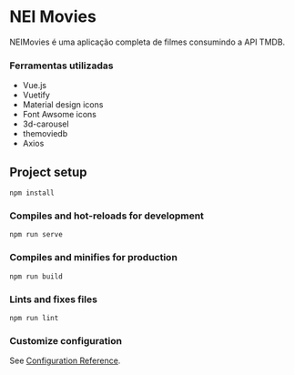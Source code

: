 # NEI Movies

NEIMovies é uma aplicação completa de filmes consumindo a API TMDB.

### Ferramentas utilizadas

* Vue.js
* Vuetify
* Material design icons
* Font Awsome icons
* 3d-carousel
* themoviedb
* Axios

## Project setup
```
npm install
```

### Compiles and hot-reloads for development
```
npm run serve
```

### Compiles and minifies for production
```
npm run build
```

### Lints and fixes files
```
npm run lint
```

### Customize configuration
See [Configuration Reference](https://cli.vuejs.org/config/).
